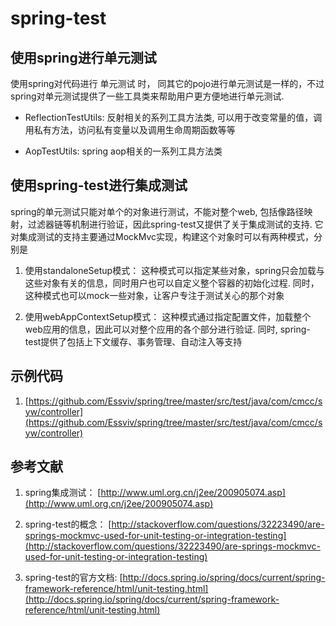 # spring-test

## 使用spring进行单元测试

使用spring对代码进行 单元测试 时， 同其它的pojo进行单元测试是一样的，不过spring对单元测试提供了一些工具类来帮助用户更方便地进行单元测试. 

* ReflectionTestUtils:  反射相关的系列工具方法类, 可以用于改变常量的值，调用私有方法，访问私有变量以及调用生命周期函数等等

* AopTestUtils: spring aop相关的一系列工具方法类

## 使用spring-test进行集成测试

spring的单元测试只能对单个的对象进行测试，不能对整个web, 包括像路径映射，过滤器链等机制进行验证，因此spring-test又提供了关于集成测试的支持. 它对集成测试的支持主要通过MockMvc实现，构建这个对象时可以有两种模式，分别是

1. 使用standaloneSetup模式： 这种模式可以指定某些对象，spring只会加载与这些对象有关的信息，同时用户也可以自定义整个容器的初始化过程. 同时，这种模式也可以mock一些对象，让客户专注于测试关心的那个对象

2. 使用webAppContextSetup模式： 这种模式通过指定配置文件，加载整个web应用的信息，因此可以对整个应用的各个部分进行验证. 同时, spring-test提供了包括上下文缓存、事务管理、自动注入等支持

 

## 示例代码

1. [https://github.com/Essviv/spring/tree/master/src/test/java/com/cmcc/syw/controller](https://github.com/Essviv/spring/tree/master/src/test/java/com/cmcc/syw/controller)

 

## 参考文献

1. spring集成测试： [http://www.uml.org.cn/j2ee/200905074.asp](http://www.uml.org.cn/j2ee/200905074.asp)

2. spring-test的概念： [http://stackoverflow.com/questions/32223490/are-springs-mockmvc-used-for-unit-testing-or-integration-testing](http://stackoverflow.com/questions/32223490/are-springs-mockmvc-used-for-unit-testing-or-integration-testing)

3. spring-test的官方文档: [http://docs.spring.io/spring/docs/current/spring-framework-reference/html/unit-testing.html](http://docs.spring.io/spring/docs/current/spring-framework-reference/html/unit-testing.html)